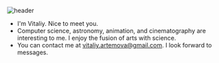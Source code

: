 ![header](https://capsule-render.vercel.app/api?text=Hey%20there,%20I'm%20Vitaliy%20👋&animation=fadeIn&type=waving&color=0:EEFF00,100:a82da8&height=100")



- I'm Vitaliy. Nice to meet you.
- Computer science, astronomy, animation, and cinematography are interesting to me. I enjoy the fusion of arts with science.
- You can contact me at <vitaliy.artemova@gmail.com>. I look forward to messages.

<!---
VitaliyRuzha/VitaliyRuzha is a ✨ special ✨ repository because its `README.md` (this file) appears on your GitHub profile.
You can click the Preview link to take a look at your changes.
--->

